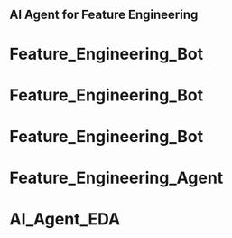 ##  AI Agent for Feature Engineering
# Feature_Engineering_Bot
# Feature_Engineering_Bot
# Feature_Engineering_Bot
# Feature_Engineering_Agent
# AI_Agent_EDA
